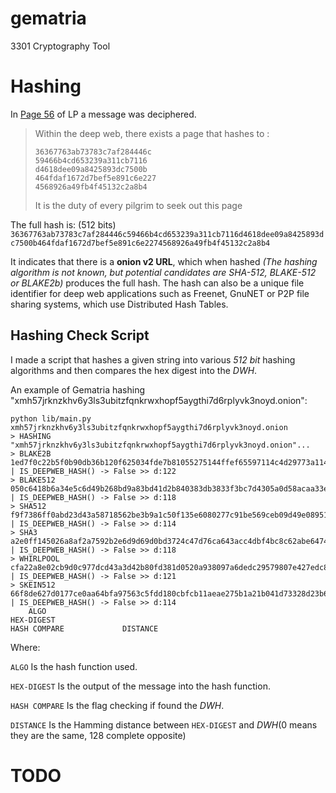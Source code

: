 # gematria
3301 Cryptography Tool

# Hashing
In [Page 56](https://static.wikia.nocookie.net/uncovering-cicada/images/2/2f/56.jpg) of LP a message was deciphered.
> Within the deep web, there exists a page that hashes to :
> ```
> 36367763ab73783c7af284446c
> 59466b4cd653239a311cb7116
> d4618dee09a8425893dc7500b
> 464fdaf1672d7bef5e891c6e227
> 4568926a49fb4f45132c2a8b4
> ```
> It is the duty of every pilgrim to seek out this page

The full hash is: (512 bits)
```36367763ab73783c7af284446c59466b4cd653239a311cb7116d4618dee09a8425893dc7500b464fdaf1672d7bef5e891c6e2274568926a49fb4f45132c2a8b4```

It indicates that there is a **onion v2 URL**, which when hashed *(The hashing algorithm is not known, but potential candidates are SHA-512, BLAKE-512 or BLAKE2b)* produces the full hash.
The hash can also be a unique file identifier for deep web applications such as Freenet, GnuNET or P2P file sharing systems, which use Distributed Hash Tables.

## Hashing Check Script
I made a script that hashes a given string into various *512 bit* hashing algorithms and then compares the hex digest into the *DWH*.

An example of Gematria hashing "xmh57jrknzkhv6y3ls3ubitzfqnkrwxhopf5aygthi7d6rplyvk3noyd.onion":
```shell
python lib/main.py xmh57jrknzkhv6y3ls3ubitzfqnkrwxhopf5aygthi7d6rplyvk3noyd.onion
> HASHING "xmh57jrknzkhv6y3ls3ubitzfqnkrwxhopf5aygthi7d6rplyvk3noyd.onion"...
> BLAKE2B   1ed7f0c22b5f0b90db36b120f625034fde7b81055275144ffef65597114c4d29773a114a40a9de8179d3fec16f940696b1f8653dadd8be6a01b42c2b8f936184 | IS_DEEPWEB_HASH() -> False >> d:122
> BLAKE512  050c6418b6a34e5c6d49b268bd9a83bd41d2b840383db3833f3bc7d4305a0d58acaa33e963bddf4e91c65d049a427fa01ba88171151a4ea9884f226becdb3523 | IS_DEEPWEB_HASH() -> False >> d:118
> SHA512    f9f7386ff0abd23d43a58718562be3b9a1c50f135e6080277c91be569ceb09d49e08951b691e66e23f01b028dca5968c2f63e2bc99b582f455d358ffee912b18 | IS_DEEPWEB_HASH() -> False >> d:114
> SHA3      a2e0ff145026a8af2a7592b2e6d9d69d0bd3724c47d76ca643acc4dbf4bc8c62abe6474a6e07ac7a9528da579bd567527cf37a95b16912458e737aa84bd4f1d2 | IS_DEEPWEB_HASH() -> False >> d:118
> WHIRLPOOL cfa22a8e02cb9d0c977dcd43a3d42b80fd381d0520a938097a6dedc29579807e427edc8b328c92b141df75833d1412c434ee4065b883084323932e63c9ec5c54 | IS_DEEPWEB_HASH() -> False >> d:121
> SKEIN512  66f8de627d0177ce0aa64bfa97563c5fdd180cbfcb11aeae275b1a21b041d73328d23b6f8dd0405dda8852e18308c457ca61e752b9ef40d34efd00a298f7ac24 | IS_DEEPWEB_HASH() -> False >> d:114
    ALGO                                                                   HEX-DIGEST                                                               HASH COMPARE             DISTANCE
```
Where:

`ALGO` Is the hash function used.

`HEX-DIGEST` Is the output of the message into the hash function.

`HASH COMPARE` Is the flag checking if found the *DWH*.

`DISTANCE` Is the Hamming distance between `HEX-DIGEST` and *DWH*(0 means they are the same, 128 complete opposite)

# TODO
